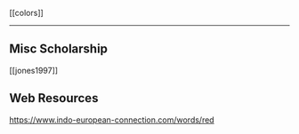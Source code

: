 [[colors]]

---

## Misc Scholarship
[[jones1997]]

## Web Resources
https://www.indo-european-connection.com/words/red